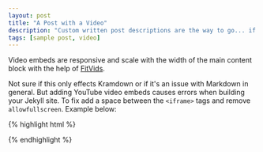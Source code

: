 ```yaml
---
layout: post
title: "A Post with a Video"
description: "Custom written post descriptions are the way to go... if you're not lazy."
tags: [sample post, video]
---
```




Video embeds are responsive and scale with the width of the main content block with the help of [FitVids](http://fitvidsjs.com/).

Not sure if this only effects Kramdown or if it's an issue with Markdown in general. But adding YouTube video embeds causes errors when building your Jekyll site. To fix add a space between the `<iframe>` tags and remove `allowfullscreen`. Example below:

{% highlight html %}

{% endhighlight %}